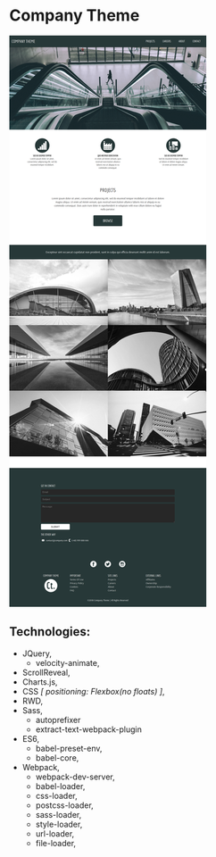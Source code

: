 # Company Theme
![Screenshot](ctheme-97a71.firebaseapp.com_.png)
## Technologies:
* JQuery,
    - velocity-animate,
* ScrollReveal,
* Charts.js,
* CSS *[ positioning: Flexbox(no floats) ]*,
* RWD,
* Sass,
    - autoprefixer
    - extract-text-webpack-plugin
* ES6,
    - babel-preset-env,
    - babel-core,
* Webpack,
    - webpack-dev-server,  
    - babel-loader,
    - css-loader,
    - postcss-loader,
    - sass-loader,
    - style-loader,
    - url-loader,
    - file-loader,
